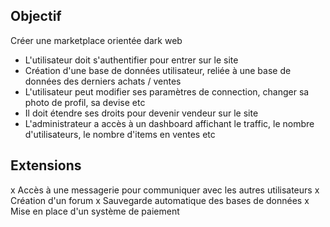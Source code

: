 ## Objectif 

Créer une marketplace orientée dark web

- L'utilisateur doit s'authentifier pour entrer sur le site
- Création d'une base de données utilisateur, reliée à une base de données des derniers achats / ventes
- L'utilisateur peut modifier ses paramètres de connection, changer sa photo de profil, sa devise etc
- Il doit étendre ses droits pour devenir vendeur sur le site
- L'administrateur a accès à un dashboard affichant le traffic, le nombre d'utilisateurs, le nombre d'items en ventes etc

## Extensions

x Accès à une messagerie pour communiquer avec les autres utilisateurs
x Création d'un forum
x Sauvegarde automatique des bases de données
x Mise en place d'un système de paiement

